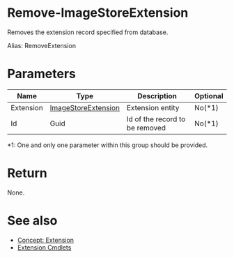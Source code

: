 # Remove-ImageStoreExtension
Removes the extension record specified from database.

Alias: RemoveExtension

# Parameters
|Name|Type|Description|Optional|
|---|---|---|---|
|Extension|[ImageStoreExtension](../../type/ImageStoreExtension.md)|Extension entity|No(*1)|
|Id|Guid|Id of the record to be removed|No(*1)|

*1: One and only one parameter within this group should be provided.

# Return
None.

# See also
  * [Concept: Extension](../../concept/Extension.md)
  * [Extension Cmdlets](../cmdlets.md#extension)
